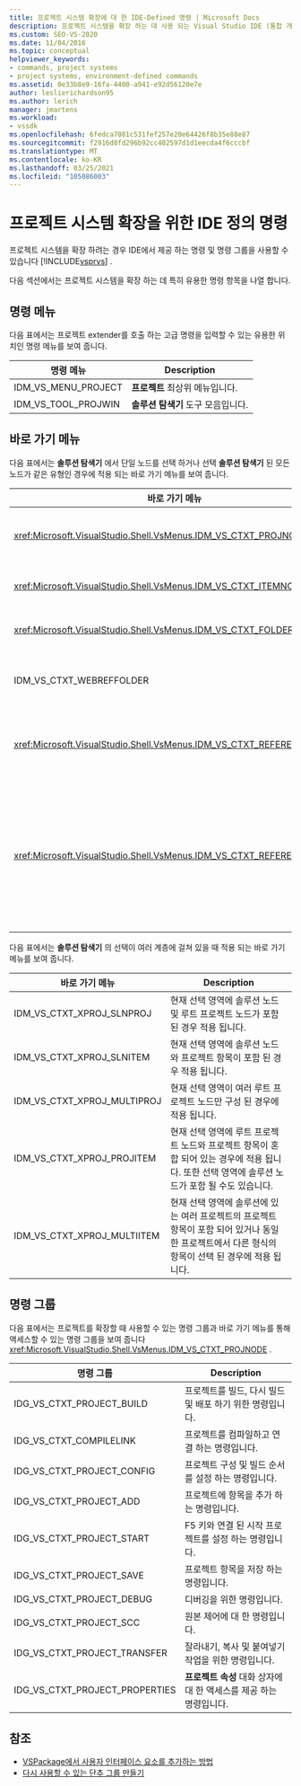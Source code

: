 ```yaml
---
title: 프로젝트 시스템 확장에 대 한 IDE-Defined 명령 | Microsoft Docs
description: 프로젝트 시스템을 확장 하는 데 사용 되는 Visual Studio IDE (통합 개발 환경)에 정의 된 명령 및 명령 그룹에 대해 알아봅니다.
ms.custom: SEO-VS-2020
ms.date: 11/04/2016
ms.topic: conceptual
helpviewer_keywords:
- commands, project systems
- project systems, environment-defined commands
ms.assetid: 0e33b8e9-16fa-4400-a941-e92d56120e7e
author: leslierichardson95
ms.author: lerich
manager: jmartens
ms.workload:
- vssdk
ms.openlocfilehash: 6fedca7081c531fef257e20e64426f8b35e88e87
ms.sourcegitcommit: f2916d8fd296b92cc402597d1d1eecda4f6cccbf
ms.translationtype: MT
ms.contentlocale: ko-KR
ms.lasthandoff: 03/25/2021
ms.locfileid: "105086003"
---
```

# <a name="ide-defined-commands-for-extending-project-systems"></a>프로젝트 시스템 확장을 위한 IDE 정의 명령
프로젝트 시스템을 확장 하려는 경우 IDE에서 제공 하는 명령 및 명령 그룹을 사용할 수 있습니다 [!INCLUDE[vsprvs](../../code-quality/includes/vsprvs_md.md)] .

 다음 섹션에서는 프로젝트 시스템을 확장 하는 데 특히 유용한 명령 항목을 나열 합니다.

## <a name="command-menus"></a>명령 메뉴
 다음 표에서는 프로젝트 extender를 호출 하는 고급 명령을 입력할 수 있는 유용한 위치인 명령 메뉴를 보여 줍니다.

|명령 메뉴|Description|
|------------------|-----------------|
|IDM_VS_MENU_PROJECT|**프로젝트** 최상위 메뉴입니다.|
|IDM_VS_TOOL_PROJWIN|**솔루션 탐색기** 도구 모음입니다.|

## <a name="shortcut-menus"></a>바로 가기 메뉴
 다음 표에서는 **솔루션 탐색기** 에서 단일 노드를 선택 하거나 선택 **솔루션 탐색기** 된 모든 노드가 같은 유형인 경우에 적용 되는 바로 가기 메뉴를 보여 줍니다.

|바로 가기 메뉴|Description|
|-------------------|-----------------|
|<xref:Microsoft.VisualStudio.Shell.VsMenus.IDM_VS_CTXT_PROJNODE>|프로젝트 노드를 선택 하는 경우에 적용 됩니다.|
|<xref:Microsoft.VisualStudio.Shell.VsMenus.IDM_VS_CTXT_ITEMNODE>|파일이 선택 된 경우에 적용 됩니다.|
|<xref:Microsoft.VisualStudio.Shell.VsMenus.IDM_VS_CTXT_FOLDERNODE>|폴더를 선택할 때 적용 됩니다.|
|IDM_VS_CTXT_WEBREFFOLDER|웹 참조 폴더가 선택 된 경우에 적용 됩니다.|
|<xref:Microsoft.VisualStudio.Shell.VsMenus.IDM_VS_CTXT_REFERENCEROOT>|"참조" 라는 참조 루트 노드가 선택 된 경우에 적용 됩니다.|
|<xref:Microsoft.VisualStudio.Shell.VsMenus.IDM_VS_CTXT_REFERENCE>|참조 노드가 선택 된 경우에 적용 됩니다. 여기에는 어셈블리, COM 및 프로젝트 참조만 포함 됩니다. 웹 참조를 포함 하지 않습니다.|

 다음 표에서는 **솔루션 탐색기** 의 선택이 여러 계층에 걸쳐 있을 때 적용 되는 바로 가기 메뉴를 보여 줍니다.

|바로 가기 메뉴|Description|
|-------------------|-----------------|
|IDM_VS_CTXT_XPROJ_SLNPROJ|현재 선택 영역에 솔루션 노드 및 루트 프로젝트 노드가 포함 된 경우 적용 됩니다.|
|IDM_VS_CTXT_XPROJ_SLNITEM|현재 선택 영역에 솔루션 노드와 프로젝트 항목이 포함 된 경우 적용 됩니다.|
|IDM_VS_CTXT_XPROJ_MULTIPROJ|현재 선택 영역이 여러 루트 프로젝트 노드만 구성 된 경우에 적용 됩니다.|
|IDM_VS_CTXT_XPROJ_PROJITEM|현재 선택 영역에 루트 프로젝트 노드와 프로젝트 항목이 혼합 되어 있는 경우에 적용 됩니다. 또한 선택 영역에 솔루션 노드가 포함 될 수도 있습니다.|
|IDM_VS_CTXT_XPROJ_MULTIITEM|현재 선택 영역에 솔루션에 있는 여러 프로젝트의 프로젝트 항목이 포함 되어 있거나 동일한 프로젝트에서 다른 형식의 항목이 선택 된 경우에 적용 됩니다.|

## <a name="command-groups"></a>명령 그룹
 다음 표에서는 프로젝트를 확장할 때 사용할 수 있는 명령 그룹과 바로 가기 메뉴를 통해 액세스할 수 있는 명령 그룹을 보여 줍니다 <xref:Microsoft.VisualStudio.Shell.VsMenus.IDM_VS_CTXT_PROJNODE> .

|명령 그룹|Description|
|-------------------|-----------------|
|IDG_VS_CTXT_PROJECT_BUILD|프로젝트를 빌드, 다시 빌드 및 배포 하기 위한 명령입니다.|
|IDG_VS_CTXT_COMPILELINK|프로젝트를 컴파일하고 연결 하는 명령입니다.|
|IDG_VS_CTXT_PROJECT_CONFIG|프로젝트 구성 및 빌드 순서를 설정 하는 명령입니다.|
|IDG_VS_CTXT_PROJECT_ADD|프로젝트에 항목을 추가 하는 명령입니다.|
|IDG_VS_CTXT_PROJECT_START|F5 키와 연결 된 시작 프로젝트를 설정 하는 명령입니다.|
|IDG_VS_CTXT_PROJECT_SAVE|프로젝트 항목을 저장 하는 명령입니다.|
|IDG_VS_CTXT_PROJECT_DEBUG|디버깅을 위한 명령입니다.|
|IDG_VS_CTXT_PROJECT_SCC|원본 제어에 대 한 명령입니다.|
|IDG_VS_CTXT_PROJECT_TRANSFER|잘라내기, 복사 및 붙여넣기 작업을 위한 명령입니다.|
|IDG_VS_CTXT_PROJECT_PROPERTIES|**프로젝트 속성** 대화 상자에 대 한 액세스를 제공 하는 명령입니다.|

## <a name="see-also"></a>참조

- [VSPackage에서 사용자 인터페이스 요소를 추가하는 방법](../../extensibility/internals/how-vspackages-add-user-interface-elements.md)
- [다시 사용할 수 있는 단추 그룹 만들기](../../extensibility/creating-reusable-groups-of-buttons.md)
